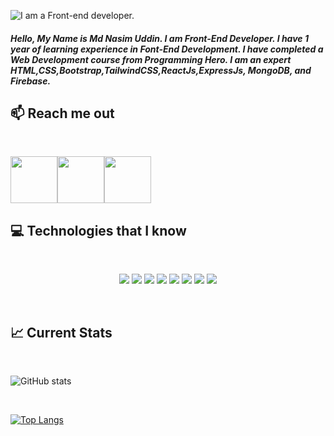 ![I am a Front-end developer. ](https://media.licdn.com/dms/image/D5616AQEbcvWCPm6PHQ/profile-displaybackgroundimage-shrink_350_1400/0/1670508458480?e=1678320000&v=beta&t=aKGYLH-hdsQucYOYQnVMwrAlmhYQM26ZHqn1V1ke7kk)

##### Hello, My Name is Md Nasim Uddin. I am Front-End Developer. I have 1 year of learning experience in Font-End Development. I have completed a Web Development course from Programming Hero. I am an expert HTML,CSS,Bootstrap,TailwindCSS,ReactJs,ExpressJs, MongoDB, and Firebase.

## :mailbox: Reach me out

<br />

[<img height="75" src="https://github.com/mir-hussain/mir-hussain/blob/main/images/icons/Linkedin.png">](https://www.linkedin.com/in/mdnasimuddin/)[<img height="75" src="https://github.com/mir-hussain/mir-hussain/blob/main/images/icons/Facebook.png">](https://www.facebook.com/nasimuddin0994)[<img height="75" src="https://github.com/mir-hussain/mir-hussain/blob/main/images/icons/Twitter.png">](https://twitter.com/MdNasim15295577)
<br/>

## :computer: Technologies that I know

<br>
<p align="center">
<img src="https://github.com/mir-hussain/mir-hussain/blob/main/images/icons/HTML.png"/>
<img src="https://github.com/mir-hussain/mir-hussain/blob/main/images/icons/css.png"/>
<img src="https://github.com/mir-hussain/mir-hussain/blob/main/images/icons/tailwind.png"/>
<img src="https://github.com/mir-hussain/mir-hussain/blob/main/images/icons/Bootsrap.png"/>
<img src="https://github.com/mir-hussain/mir-hussain/blob/main/images/icons/JavaScript.png"/>
<img src="https://github.com/mir-hussain/mir-hussain/blob/main/images/icons/react.png"/>
<img src="https://github.com/mir-hussain/mir-hussain/blob/main/images/icons/node.png"/>
<img src="https://github.com/mir-hussain/mir-hussain/blob/main/images/icons/express.png"/>
</p><br/>

## :chart_with_upwards_trend: Current Stats

<br />

![GitHub stats](https://github-readme-stats.vercel.app/api?username=nasim0994&show_icons=true&theme=dark)

<br/>

[![Top Langs](https://github-readme-stats.vercel.app/api/top-langs/?username=nasim0994&layout=compact)](https://github.com/anuraghazra/github-readme-stats)
